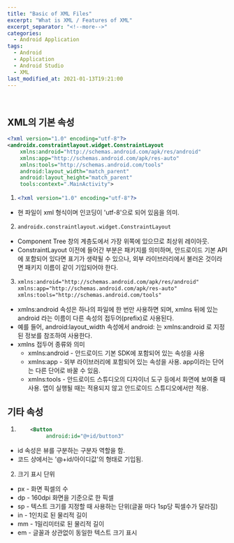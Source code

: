 ```yaml
---
title: "Basic of XML Files"
excerpt: "What is XML / Features of XML"
excerpt_separator: "<!--more-->"
categories:
  - Android Application
tags:
  - Android
  - Application
  - Android Studio
  - XML
last_modified_at: 2021-01-13T19:21:00
---
```

<!--more-->
<br>

## XML의 기본 속성

```xml
<?xml version="1.0" encoding="utf-8"?>
<androidx.constraintlayout.widget.ConstraintLayout 
    xmlns:android="http://schemas.android.com/apk/res/android"
    xmlns:app="http://schemas.android.com/apk/res-auto"
    xmlns:tools="http://schemas.android.com/tools"
    android:layout_width="match_parent"
    android:layout_height="match_parent"
    tools:context=".MainActivity">
```


1. ```xml
   <?xml version="1.0" encoding="utf-8"?>
   ```
  * 현 파일이 xml 형식이며 인코딩이 'utf-8'으로 되어 있음을 의미.
2. ```xml
   androidx.constraintlayout.widget.ConstraintLayout
   ```
  * Component Tree 창의 계층도에서 가장 위쪽에 있으므로 최상위 레이아웃.
  * ConstraintLayout 이전에 들어간 부분은 패키지를 의미하며, 안드로이드 기본 API에 포함되어 있다면 표기가 생략될 수 있으나, 외부 라이브러리에서 불러온 것이라면 패키지 이름이 같이 기입되어야 한다.
3. ```xml
   xmlns:android="http://schemas.android.com/apk/res/android"
   xmlns:app="http://schemas.android.com/apk/res-auto"
   xmlns:tools="http://schemas.android.com/tools"
   ```
  * xmlns:android 속성은 하나의 파일에 한 번만 사용하면 되며, xmlns 뒤에 있는 android 라는 이름이 다른 속성의 접두어(prefix)로 사용된다.
  * 예를 들어, android:layout_width 속성에서 android: 는 xmlns:android 로 지정된 정보를 참조하여 사용한다.
  * xmlns 접두어 종류와 의미
    * xmlns:android - 안드로이드 기본 SDK에 포함되어 있는 속성을 사용
    * xmlns:app - 외부 라이브러리에 포함되어 있는 속성을 사용. app이라는 단어는 다른 단어로 바꿀 수 있음.
    * xmlns:tools - 안드로이드 스튜디오의 디자이너 도구 등에서 화면에 보여줄 때 사용. 앱이 실행될 때는 적용되지 않고 안드로이드 스튜디오에서만 적용.
    
## 기타 속성
1. ```xml
       <Button
            android:id="@+id/button3"
   ```
  * id 속성은 뷰를 구분하는 구분자 역할을 함.
  * 코드 상에서는 '@+id/아이디값'의 형태로 기입됨.
2. 크기 표시 단위
  * px - 화면 픽셀의 수
  * dp - 160dpi 화면을 기준으로 한 픽셀
  * sp - 텍스트 크기를 지정할 때 사용하는 단위(글꼴 마다 1sp당 픽셀수가 달라짐)
  * in - 1인치로 된 물리적 길이
  * mm - 1밀리미터로 된 물리적 길이
  * em - 글꼴과 상관없이 동일한 텍스트 크기 표시